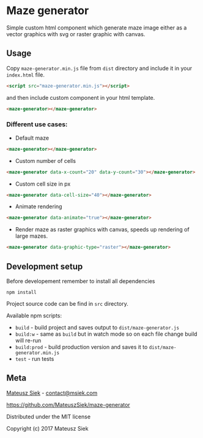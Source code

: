# Maze generator
Simple custom html component which generate maze image either as a vector graphics with svg or raster graphic with canvas.

## Usage
Copy `maze-generator.min.js` file from `dist` directory and include it in your `index.html` file.
```html
<script src="maze-generator.min.js"></script>
```
and then include custom component in your html template.
```html
<maze-generator></maze-generator>
```

### Different use cases:

* Default maze 
```html
<maze-generator></maze-generator>
```

* Custom number of cells
```html
<maze-generator data-x-count="20" data-y-count="30"></maze-generator>
```

* Custom cell size in px
```html
<maze-generator data-cell-size="40"></maze-generator>
```

* Animate rendering
```html
<maze-generator data-animate="true"></maze-generator>
```

* Render maze as raster graphics with canvas, speeds up rendering of large mazes.
```html
<maze-generator data-graphic-type="raster"></maze-generator>
```



## Development setup
Before developement remember to install all dependencies
```
npm install
```
Project source code can be find in `src` directory.

Available npm scripts: 
* `build`       - build project and saves output to `dist/maze-generator.js`
* `build:w`     - same as `build` but in watch mode so on each file change build will re-run
* `build:prod`  - build production version and saves it to `dist/maze-generator.min.js`
* `test`        - run tests


## Meta
[Mateusz Siek](http://msiek.com/) - [contact@msiek.com](mailto:contact@msiek.com)

https://github.com/MateuszSiek/maze-generator

Distributed under the MIT license

Copyright (c) 2017 Mateusz Siek
